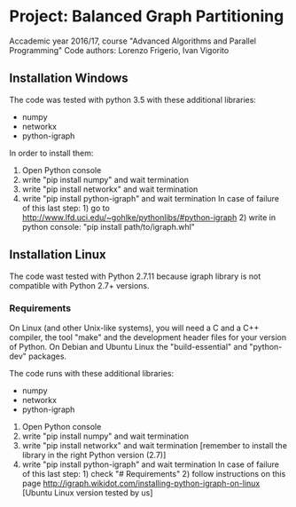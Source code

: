 # Project: Balanced Graph Partitioning
Accademic year 2016/17, course "Advanced Algorithms and Parallel Programming"
Code authors: Lorenzo Frigerio, Ivan Vigorito


## Installation Windows 

The code was tested with python 3.5 with these additional libraries:
- numpy
- networkx
- python-igraph

In order to install them:

1) Open Python console 
2) write "pip install numpy" and wait termination
3) write "pip install networkx" and wait termination
4) write "pip install python-igraph" and wait termination
	In case of failure of this last step:
		1) go to http://www.lfd.uci.edu/~gohlke/pythonlibs/#python-igraph
		2) write in python console: "pip install path/to/igraph.whl"



		
## Installation Linux 

The code wast tested with Python 2.7.11 because igraph library is not compatible with
Python 2.7+ versions.

### Requirements
On Linux (and other Unix-like systems), you will need a C and a C++ compiler, the tool 
"make" and the development header files for your version of Python. On Debian and Ubuntu 
Linux the "build-essential" and "python-dev" packages.

The code runs with these additional libraries:

- numpy
- networkx
- python-igraph

1) Open Python console 
2) write "pip install numpy" and wait termination
3) write "pip install networkx" and wait termination [remember to install the library in the right Python version (2.7)]
4) write "pip install python-igraph" and wait termination
	In case of failure of this last step:
		1) check "# Requirements"
		2) follow instructions on this page http://igraph.wikidot.com/installing-python-igraph-on-linux
		[Ubuntu Linux version tested by us]
		
